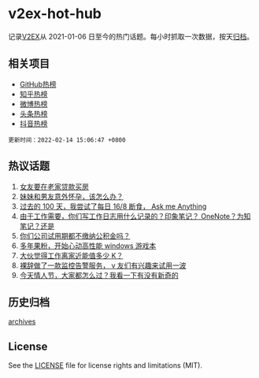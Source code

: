 # v2ex-hot-hub

 记录[V2EX](https://www.v2ex.com/)从 2021-01-06 日至今的热门话题。每小时抓取一次数据，按天[归档](archives)。
 
 ## 相关项目

- [GitHub热榜](https://github.com/lonnyzhang423/github-hot-hub)
- [知乎热榜](https://github.com/lonnyzhang423/zhihu-hot-hub)
- [微博热榜](https://github.com/lonnyzhang423/weibo-hot-hub)
- [头条热榜](https://github.com/lonnyzhang423/toutiao-hot-hub)
- [抖音热榜](https://github.com/lonnyzhang423/douyin-hot-hub)


 `更新时间：2022-02-14 15:06:47 +0800`

## 热议话题

1. [女友要在老家贷款买房](https://www.v2ex.com/t/833660)
1. [妹妹和男友意外怀孕，该怎么办？](https://www.v2ex.com/t/833746)
1. [过去的 100 天，我尝试了每日 16/8 断食， Ask me Anything](https://www.v2ex.com/t/833554)
1. [由于工作需要，你们写工作日志用什么记录的？印象笔记？ OneNote？为知笔记？还是](https://www.v2ex.com/t/833644)
1. [你们公司试用期都不缴纳公积金吗？](https://www.v2ex.com/t/833655)
1. [多年果粉，开始心动高性能 windows 游戏本](https://www.v2ex.com/t/833605)
1. [大伙觉得工作离家近能值多少 K？](https://www.v2ex.com/t/833658)
1. [裸辞做了一款监控告警服务， v 友们有兴趣来试用一波](https://www.v2ex.com/t/833616)
1. [今天情人节，大家都怎么过？我看一下有没有新奇的](https://www.v2ex.com/t/833648)

## 历史归档

[archives](archives)

## License

See the [LICENSE](LICENSE) file for license rights and limitations (MIT).
